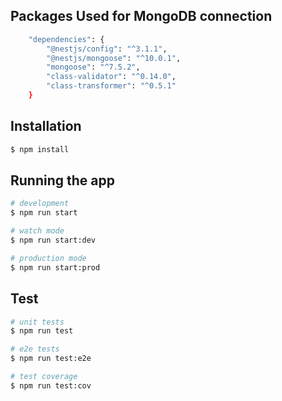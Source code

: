 ## Packages Used for MongoDB connection

```bash
    "dependencies": {
        "@nestjs/config": "^3.1.1",
        "@nestjs/mongoose": "^10.0.1",
        "mongoose": "^7.5.2",
        "class-validator": "^0.14.0",
        "class-transformer": "^0.5.1"
    }
```

## Installation

```bash
$ npm install
```

## Running the app

```bash
# development
$ npm run start

# watch mode
$ npm run start:dev

# production mode
$ npm run start:prod
```

## Test

```bash
# unit tests
$ npm run test

# e2e tests
$ npm run test:e2e

# test coverage
$ npm run test:cov
```
